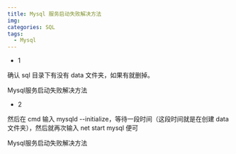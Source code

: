 ```yaml
---
title: Mysql 服务启动失败解决方法
img: 
categories: SQL
tags:
  - Mysql
---
```


- 1

确认 sql 目录下有没有 data 文件夹，如果有就删掉。

Mysql服务启动失败解决方法
- 2

然后在 cmd 输入 mysqld --initialize，等待一段时间（这段时间就是在创建 data 文件夹），然后就再次输入 net start mysql 便可

Mysql服务启动失败解决方法